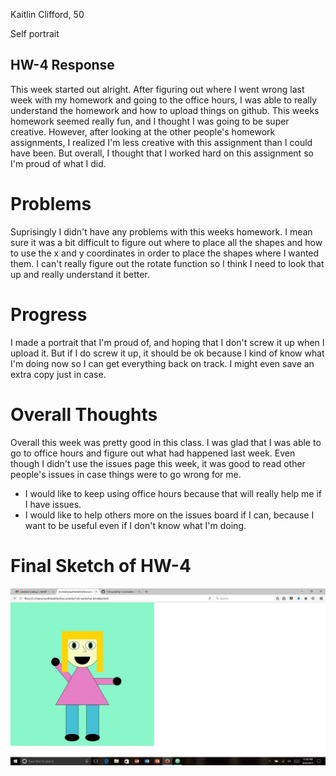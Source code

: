 Kaitlin Clifford, 50

Self portrait

## HW-4 Response

This week started out alright. After figuring out where I went wrong last week with my homework and going to the office hours, I was able to really understand the homework and how to upload things on github. This weeks homework seemed really fun, and I thought I was going to be super creative. However, after looking at the other people's homework assignments, I realized I'm less creative with this assignment than I could have been. But overall, I thought that I worked hard on this assignment so I'm proud of what I did.

# Problems

Suprisingly I didn't have any problems with this weeks homework. I mean sure it was a bit difficult to figure out where to place all the shapes and how to use the x and y coordinates in order to place the shapes where I wanted them. I can't really figure out the rotate function so I think I need to look that up and really understand it better.

# Progress

I made a portrait that I'm proud of, and hoping that I don't screw it up when I upload it. But if I do screw it up, it should be ok because I kind of know what I'm doing now so I can get everything back on track. I might even save an extra copy just in case.

# Overall Thoughts

Overall this week was pretty good in this class. I was glad that I was able to go to office hours and figure out what had happened last week. Even though I didn't use the issues page this week, it was good to read other people's issues in case things were to go wrong for me.

- I would like to keep using office hours because that will really help me if I have issues.
- I would like to help others more on the issues board if I can, because I want to be useful even if I don't know what I'm doing.

# Final Sketch of HW-4

![Here's my hw-4 final self portrait](images/selfportrait.jpg)
